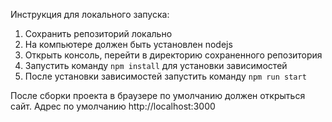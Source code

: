 Инструкция для локального запуска:
1. Сохранить репозиторий локально
2. На компьютере должен быть установлен nodejs
3. Открыть консоль, перейти в директорию сохраненного репозитория
4. Запустить команду `npm install` для установки зависимостей
5. После установки зависимостей запустить команду `npm run start`

После сборки проекта в браузере по умолчанию должен открыться сайт.
Адрес по умолчанию http://localhost:3000 